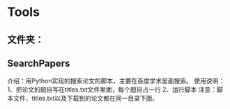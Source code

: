 # Tools
文件夹：
------------
SearchPapers
------------
介绍：用Python实现的搜索论文的脚本，主要在百度学术里面搜索。
使用说明：
	1、把论文的题目写在titles.txt文件里面，每个题目占一行
	2、运行脚本
注意：脚本文件、titles.txt以及下载到的论文都在同一目录下面。
